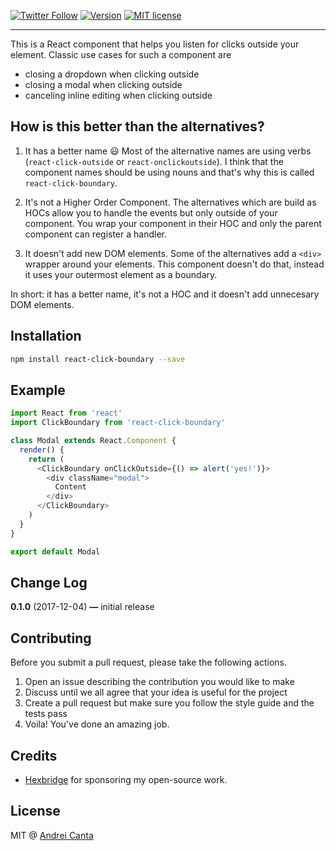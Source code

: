 [![Twitter Follow](https://img.shields.io/twitter/follow/deiucanta.svg?style=social?maxAge=2592000)](https://twitter.com/deiucanta)
[![Version](https://img.shields.io/npm/v/react-click-boundary.svg)](https://www.npmjs.com/package/react-click-boundary)
[![MIT license](https://img.shields.io/badge/license-MIT-brightgreen.svg)](https://github.com/deiucanta/react-click-boundary/blob/master/LICENSE)

---

This is a React component that helps you listen for clicks outside your element. Classic use cases for such a component are

- closing a dropdown when clicking outside
- closing a modal when clicking outside
- canceling inline editing when clicking outside

## How is this better than the alternatives?

1. It has a better name 😃 Most of the alternative names are using verbs (`react-click-outside` or `react-onclickoutside`). I think that the component names should be using nouns and that's why this is called `react-click-boundary`.

2. It's not a Higher Order Component. The alternatives which are build as HOCs allow you to handle the events but only outside of your component. You wrap your component in their HOC and only the parent component can register a handler.

3. It doesn't add new DOM elements. Some of the alternatives add a `<div>` wrapper around your elements. This component doesn't do that, instead it uses your outermost element as a boundary.

In short: it has a better name, it's not a HOC and it doesn't add unnecesary DOM elements.

## Installation

```bash
npm install react-click-boundary --save
```

## Example

```js
import React from 'react'
import ClickBoundary from 'react-click-boundary'

class Modal extends React.Component {
  render() {
    return (
      <ClickBoundary onClickOutside={() => alert('yes!')}>
        <div className="modal">
          Content
        </div>
      </ClickBoundary>
    )
  }
}

export default Modal
```

## Change Log

**0.1.0** (2017-12-04) **—** initial release

## Contributing

Before you submit a pull request, please take the following actions.

1. Open an issue describing the contribution you would like to make
2. Discuss until we all agree that your idea is useful for the project
3. Create a pull request but make sure you follow the style guide and the tests pass
4. Voila! You've done an amazing job.

## Credits

- [Hexbridge](http://hexbridge.com) for sponsoring my open-source work.

## License

MIT @ [Andrei Canta](https://twitter.com/deiucanta)
